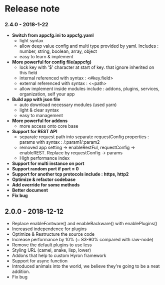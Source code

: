 # Release note

### 2.4.0 - 2018-1-22

* **Switch from appcfg.ini to appcfg.yaml**
  * light syntax
  * allow deep value config and multi type provided by yaml. Includes : number, string, boolean, array, object
  * easy to learn & implement
* **More powerful for config file\(appcfg\)**
  * lock key with '$' character at start of key. that ignore inherited on this field  
  * internal referenced with syntax : &lt;\#key.field&gt;
  * external referenced with syntax : &lt;~path&gt;
  * allow implement inside modules include : addons, plugins, services, organization, self your app
* **Build app with json file**
  * auto download necessary modules \(used yarn\)
  * light & clear syntax
  * easy to management
* **More powerful for addons**
  * more access onto core base
* **Support for REST API**
  * separate request path into separate requestConfig properties : params with syntax : /:param1/:param2
  * removed app setting -&gt; enableRestFul, requestConfig -&gt; enableREST. Replace by requestConfig -&gt; params
  * High performance index
* **Support for multi instance on port**
* **Support random port if port = 0**
* **Support for another tcp protocols include : https, http2**
* **Optimize & refactor codebase**
* **Add override for some methods**
* **Better document**
* **Fix bug**

## 2.0.0 - 2018-12-12

* Replace enableFontware\(\) and enableBackware\(\) with enablePlugins\(\)
* Increased independence for plugins
* Optimize & Restructure the source code
* Increase performance by 10% \(~ 83-90% compared with raw-node\)
* Remove the default plugins to use less
* Styling URL \(camel, snake, lisp, lower\)
* Addons that help to custom Hyron framework
* Support for async function
* Introduced animals into the world, we believe they're going to be a neat addition.
* Fix bug

